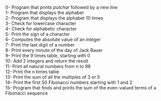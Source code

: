 0- Program that prints _putchar_ followed by a new line</br>
1- Program that displays the alphabet</br>
2- Program that displays the alphabet 10 times</br>
3- Check for lowercase character</br>
4- Check for alphabetic character</br>
5- Print the sign of a character</br>
6- Computes the absolute value of an integer</br>
7- Print the last digit of a number</br>
8- Print every minute of the day of Jack Bauer</br>
9- Print the 9 times table, starting with 0</br>
10- Add 2 integers and return the result</br>
11- Print all natural numbers from n to 98</br>
12- Print the n times table</br>
13- Print the sum of all the multiples of 3 or 5</br>
14- Print the first 50 Fibonacci numbers starting with 1 and 2</br>
15- Program that finds and prints the sum of the even-valued terms of a Fibonacci sequence</br>
